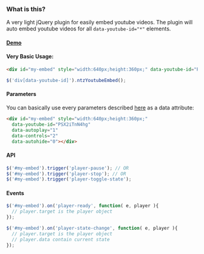 ### What is this?
A very light jQuery plugin for easily embed youtube videos. The plugin will auto embed youtube videos for all `data-youtube-id="*"` elements.

#### [Demo](http://codepen.io/iamntz/pen/Faycu)

#### Very Basic Usage:

```html
<div id="my-embed" style="width:640px;height:360px;" data-youtube-id="PSX2iTnN4hg"></div>
```

```javascript
$('div[data-youtube-id]').ntzYoutubeEmbed();
```

#### Parameters

You can basically use every parameters described [here](https://developers.google.com/youtube/player_parameters) as a data attribute:
```html
<div id="my-embed" style="width:640px;height:360px;" 
  data-youtube-id="PSX2iTnN4hg"
  data-autoplay="1"
  data-controls="2"
  data-autohide="0"></div>
```



#### API
```javascript
$('#my-embed').trigger('player-pause'); // OR
$('#my-embed').trigger('player-stop'); // OR
$('#my-embed').trigger('player-toggle-state');
```

#### Events
```javascript
$('#my-embed').on('player-ready', function( e, player ){
  // player.target is the player object
});

$('#my-embed').on('player-state-change', function( e, player ){
  // player.target is the player object
  // player.data contain current state
});

```
